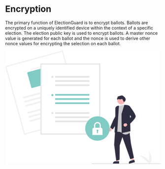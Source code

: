 # Encryption

The primary function of ElectionGuard is to encrypt ballots. Ballots are encrypted on a uniquely identified device within the context of a specific election. The election public key is used to encrypt ballots. A master nonce value is generated for each ballot and the nonce is used to derive other nonce values for encrypting the selection on each ballot.

![Encrypt][encrypt-image]

<!-- Links -->
[encrypt-image]: ../../images/undraw/encrypt.svg "Image of a man with papers and a padlock"
